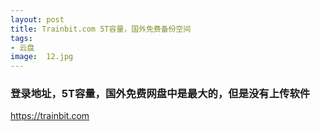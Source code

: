 ```yaml
---
layout: post
title: Trainbit.com 5T容量，国外免费备份空间
tags:
- 云盘
image:  12.jpg
---
```




### 登录地址，5T容量，国外免费网盘中是最大的，但是没有上传软件<br>
https://trainbit.com